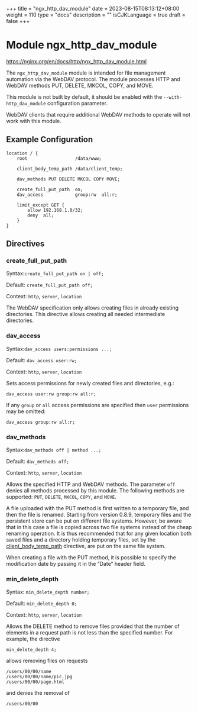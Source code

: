 +++
title = "ngx_http_dav_module"
date = 2023-08-15T08:13:12+08:00
weight = 110
type = "docs"
description = ""
isCJKLanguage = true
draft = false
+++

# Module ngx_http_dav_module

https://nginx.org/en/docs/http/ngx_http_dav_module.html



The `ngx_http_dav_module` module is intended for file management automation via the WebDAV protocol. The module processes HTTP and WebDAV methods PUT, DELETE, MKCOL, COPY, and MOVE.

This module is not built by default, it should be enabled with the `--with-http_dav_module` configuration parameter.



WebDAV clients that require additional WebDAV methods to operate will not work with this module.





## Example Configuration



```
location / {
    root                  /data/www;

    client_body_temp_path /data/client_temp;

    dav_methods PUT DELETE MKCOL COPY MOVE;

    create_full_put_path  on;
    dav_access            group:rw  all:r;

    limit_except GET {
        allow 192.168.1.0/32;
        deny  all;
    }
}
```





## Directives



### create_full_put_path

  Syntax:`create_full_put_path on | off;`

  Default: `create_full_put_path off;`

  Context: `http`, `server`, `location`


The WebDAV specification only allows creating files in already existing directories. This directive allows creating all needed intermediate directories.



### dav_access

  Syntax:`dav_access users:permissions ...;`

  Default: `dav_access user:rw;`

  Context: `http`, `server`, `location`


Sets access permissions for newly created files and directories, e.g.:

```
dav_access user:rw group:rw all:r;
```



If any `group` or `all` access permissions are specified then `user` permissions may be omitted:

```
dav_access group:rw all:r;
```





### dav_methods

  Syntax:`dav_methods off | method ...;`

  Default: `dav_methods off;`

  Context: `http`, `server`, `location`


Allows the specified HTTP and WebDAV methods. The parameter `off` denies all methods processed by this module. The following methods are supported: `PUT`, `DELETE`, `MKCOL`, `COPY`, and `MOVE`.

A file uploaded with the PUT method is first written to a temporary file, and then the file is renamed. Starting from version 0.8.9, temporary files and the persistent store can be put on different file systems. However, be aware that in this case a file is copied across two file systems instead of the cheap renaming operation. It is thus recommended that for any given location both saved files and a directory holding temporary files, set by the [client_body_temp_path](https://nginx.org/en/docs/http/ngx_http_core_module.html#client_body_temp_path) directive, are put on the same file system.

When creating a file with the PUT method, it is possible to specify the modification date by passing it in the “Date” header field.



### min_delete_depth

  Syntax:  `min_delete_depth number;`

  Default: `min_delete_depth 0;`

  Context: `http`, `server`, `location`


Allows the DELETE method to remove files provided that the number of elements in a request path is not less than the specified number. For example, the directive

```
min_delete_depth 4;
```

allows removing files on requests

```
/users/00/00/name
/users/00/00/name/pic.jpg
/users/00/00/page.html
```

and denies the removal of

```
/users/00/00
```